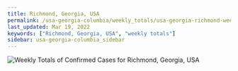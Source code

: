 ```yaml
---
title: Richmond, Georgia, USA
permalink: /usa-georgia-columbia/weekly_totals/usa-georgia-richmond-weekly_totals.html
last_updated: Mar 19, 2022
keywords: ["Richmond, Georgia, USA", "weekly totals"]
sidebar: usa-georgia-columbia_sidebar
---
```


![Weekly Totals of Confirmed Cases for Richmond, Georgia, USA](/covid_tracker/images/graphs/usa-georgia-richmond-weekly_totals_graph.png)

